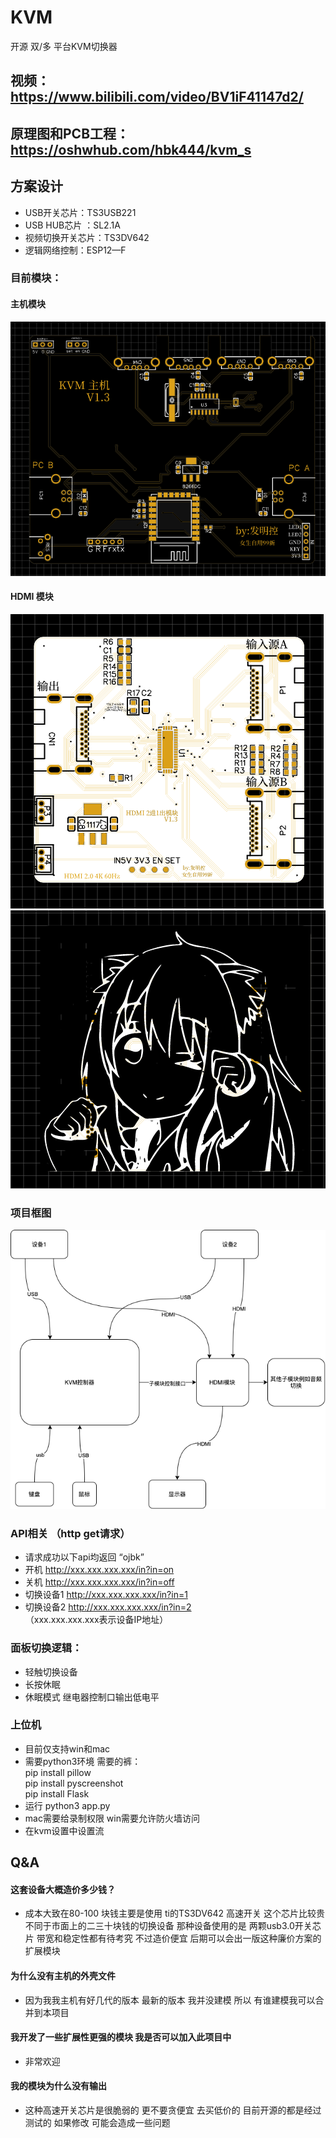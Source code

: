 # KVM
开源 双/多 平台KVM切换器 

## 视频：https://www.bilibili.com/video/BV1iF41147d2/

## 原理图和PCB工程：https://oshwhub.com/hbk444/kvm_s


## 方案设计
* USB开关芯片：TS3USB221
* USB HUB芯片 ：SL2.1A
* 视频切换开关芯片：TS3DV642
* 逻辑网络控制：ESP12—F
### 目前模块：
#### 主机模块 
![img](./img/kvm主机.png)
#### HDMI 模块
![img](./img/hdmi1.png)
![img](./img/hdmi2.png)





### 项目框图
![img](./img/kvm.png)
### API相关 （http get请求）
* 请求成功以下api均返回 “ojbk”
* 开机 http://xxx.xxx.xxx.xxx/in?in=on
* 关机 http://xxx.xxx.xxx.xxx/in?in=off
* 切换设备1 http://xxx.xxx.xxx.xxx/in?in=1
* 切换设备2 http://xxx.xxx.xxx.xxx/in?in=2  
（xxx.xxx.xxx.xxx表示设备IP地址）
### 面板切换逻辑：
* 轻触切换设备
* 长按休眠
* 休眠模式 继电器控制口输出低电平


### 上位机
* 目前仅支持win和mac
* 需要python3环境
需要的裤：  
pip install pillow  
pip install pyscreenshot  
pip install Flask  
* 运行 python3 app.py 
* mac需要给录制权限 win需要允许防火墙访问
* 在kvm设置中设置流 

## Q&A
#### 这套设备大概造价多少钱？
* 成本大致在80-100 块钱主要是使用 ti的TS3DV642 高速开关 这个芯片比较贵 不同于市面上的二三十块钱的切换设备 那种设备使用的是 两颗usb3.0开关芯片 带宽和稳定性都有待考究 不过造价便宜 后期可以会出一版这种廉价方案的扩展模块
#### 为什么没有主机的外壳文件
* 因为我我主机有好几代的版本 最新的版本 我并没建模 所以 有谁建模我可以合并到本项目
#### 我开发了一些扩展性更强的模块 我是否可以加入此项目中
* 非常欢迎 
#### 我的模块为什么没有输出
* 这种高速开关芯片是很脆弱的 更不要贪便宜 去买低价的 目前开源的都是经过测试的 如果修改 可能会造成一些问题

